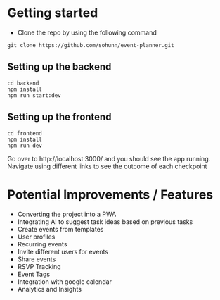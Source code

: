 # Getting started
- Clone the repo by using the following command
```
git clone https://github.com/sohunn/event-planner.git
```

## Setting up the backend
```
cd backend
npm install
npm run start:dev
```

## Setting up the frontend
```
cd frontend
npm install
npm run dev
```

Go over to http://localhost:3000/ and you should see the app running. Navigate using different links to see the outcome of each checkpoint

# Potential Improvements / Features
- Converting the project into a PWA
- Integrating AI to suggest task ideas based on previous tasks
- Create events from templates
- User profiles
- Recurring events
- Invite different users for events
- Share events
- RSVP Tracking
- Event Tags
- Integration with google calendar
- Analytics and Insights